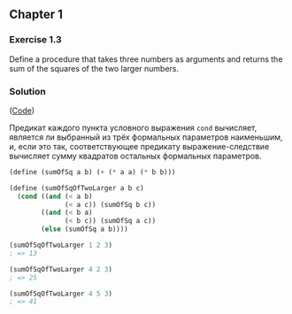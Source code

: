 ## Chapter 1

### Exercise 1.3

Define a procedure that takes three numbers as arguments and returns the sum of the squares of the two larger numbers.

### Solution

([Code](../../src/Chapter%201/Exercise%201.03.scm))

Предикат каждого пункта условного выражения `cond` вычисляет, является ли выбранный из трёх формальных параметров наименьшим, и, если это так, соответствующее предикату выражение-следствие вычисляет сумму квадратов остальных формальных параметров.

```scheme
(define (sumOfSq a b) (+ (* a a) (* b b)))

(define (sumOfSqOfTwoLarger a b c)
  (cond ((and (< a b)
              (< a c)) (sumOfSq b c))
        ((and (< b a)
              (< b c)) (sumOfSq a c))
        (else (sumOfSq a b))))

(sumOfSqOfTwoLarger 1 2 3)
; => 13

(sumOfSqOfTwoLarger 4 2 3)
; => 25

(sumOfSqOfTwoLarger 4 5 3)
; => 41
```

